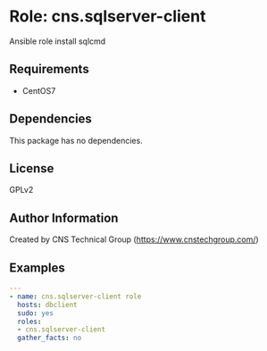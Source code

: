 Role: cns.sqlserver-client
========

Ansible role install sqlcmd

Requirements
------------

* CentOS7 

Dependencies
------------

This package has no dependencies.

License
-------

GPLv2

Author Information
------------------

Created by CNS Technical Group (https://www.cnstechgroup.com/)

Examples
--------

```yaml
---
- name: cns.sqlserver-client role 
  hosts: dbclient
  sudo: yes
  roles: 
  - cns.sqlserver-client
  gather_facts: no

```
